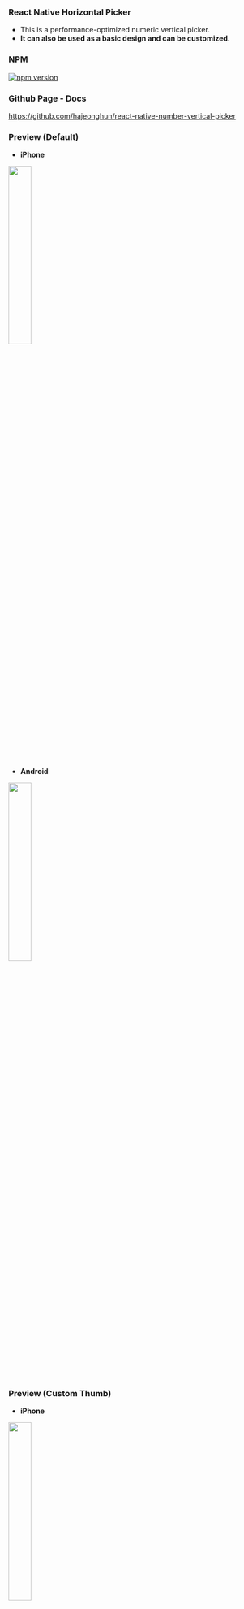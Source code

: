 ### React Native Horizontal Picker

- This is a performance-optimized numeric vertical picker.
- **It can also be used as a basic design and can be customized.** 

### NPM
[![npm version](https://badge.fury.io/js/react-native-number-vertical-picker.svg)](https://www.npmjs.com/package/react-native-number-vertical-picker)

### Github Page - Docs
https://github.com/hajeonghun/react-native-number-vertical-picker

### Preview (Default)
* **iPhone**  
<img width="30%" src="https://github.com/hajeonghun/react-native-horizontal-picker/assets/52861562/5e4891c2-3138-4245-8b9c-8685bee683ed" />  

* **Android**  
<img width="30%" src="https://github.com/hajeonghun/react-native-horizontal-picker/assets/52861562/3b35a084-faa3-4b66-bad9-6e8620b8844c" />  

### Preview (Custom Thumb)
* **iPhone**  
<img width="30%" src="https://github.com/hajeonghun/react-native-horizontal-picker/assets/52861562/b10bc147-8aae-4ccb-a38e-83d91e78adf0" />  

* **Android**  
<img width="30%" src="https://github.com/hajeonghun/react-native-horizontal-picker/assets/52861562/ca0a771b-fe1c-4e32-a489-1d5f2c76b28f" />

### Props
| Property | Type | Default | Description |
 |----------|------|---------|-------------|
| minimumValue | `number` | Required | Minimum value of measurement |
| maximumValue | `number` | Required | Maximum value of measurement|
| onChangeValue | `(value: number) => void;` | Required | Measured value during scroll event |
| customRenderItem | `(element: ListRenderItemInfo<number>, style: ViewStyle) => ReactElement` | View | This is a customizable block element, and refer to the attached Default image for the basic element |
| thumbElement | `ReactElement` | View | This is a thumbElement. If you want to change, please provide the element. |
| focusValue | `number` | minimumValue | The number to be focused on during the first rendering |

### Getting started
Installation
```
npm i react-native-number-vertical-picker
or
yarn add react-native-number-vertical-picker
```

* Usage - Default
```typescript
import VerticalPicker from 'react-native-number-vertical-picker';
import { Text, View } from 'react-native';

function App() {   
  return (
    <View>
      <Text style={{ fontSize: 25 }}>{value} kg</Text>
        <VerticalPicker
        minimumValue={0}
        maximumValue={200}
        focusValue={50}
        onChangeValue={handleChangeValue}
        />
    </View>
  )
}
```

* Usage - Custom Thumb and Item 
```typescript
import VerticalPicker from 'react-native-number-vertical-picker';
import { StyleSheet, Text, View } from 'react-native';
import Icon from 'react-native-vector-icons/AntDesign';

// Custom Item Style
const styles = StyleSheet.create({
  block: {
    backgroundColor: 'transparent',
    alignSelf: 'center',
    borderColor: '#979797',
    height: 30,
    borderRightWidth: 1,
  },
});

// Custom Item Component
function CustomItem(style: ViewStyle){
  return (
    <View style={StyleSheet.compose(styles.block, style)} />
  );
}

function App() {
  // The Thumb element you desire.
  const thumbElement = (
    <Icon
      style={styles.thumb}
      name="caretdown"
      size={30}
      color="rgba(255,0,0,0.7)" 
    />
  );

  /**
   * Please do not change the 'width' property under any circumstances. 
   * This is related to rendering optimization.
   */
  function renderItem(element: ListRenderItemInfo<number>, style: ViewStyle) {
    const { index } = element;
    let overWriteStyle: ViewStyle = { };

    // example code
    if (index < 9) {
      overWriteStyle = { ...style, borderRightWidth: 0 };
    }
    // Return the component you want to customize.
    return <CustomItem style={overWriteStyle} />;
  }
  
  return (
    <View>
      <Text style={{ fontSize: 25 }}>{value} kg</Text>
        <VerticalPicker
        minimumValue={0}
        maximumValue={200}
        focusValue={50}
        onChangeValue={handleChangeValue}
        thumbElement={thumbElement} // Custom Thumb Element
        customRenderItem={renderItem} // Custom Item Element
  />
    </View>
  )
}
```




  
# MIT
